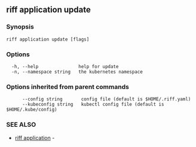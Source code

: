 ## riff application update



### Synopsis



```
riff application update [flags]
```

### Options

```
  -h, --help               help for update
  -n, --namespace string   the kubernetes namespace
```

### Options inherited from parent commands

```
      --config string       config file (default is $HOME/.riff.yaml)
      --kubeconfig string   kubectl config file (default is $HOME/.kube/config)
```

### SEE ALSO

* [riff application](riff_application.md)	 - 

